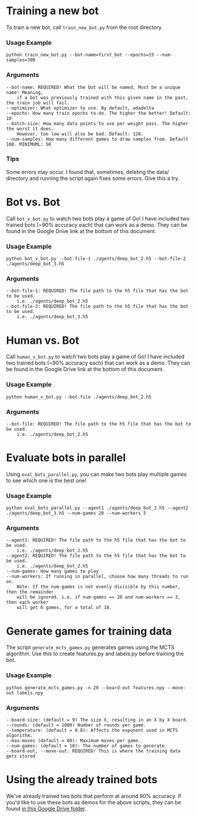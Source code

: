 # Training a new bot
To train a new bot, call `train_new_bot.py` from the root directory.

### Usage Example
```
python train_new_bot.py --bot-name=first_bot --epochs=15 --num-samples=300
```

### Arguments
```
--bot-name: REQUIRED! What the bot will be named. Must be a unique name! Meaning, 
    if a bot was previously trained with this given name in the past, the train job will fail.
--optimizer: What optimizer to use. By default, adadelta
--epochs: How many train epochs to do. The higher the better! Default: 10
--batch-size: How many data points to use per weight pass. The higher the worst it does. 
    However, too low will also be bad. Default: 128.
--num-samples: How many different games to draw samples from. Default 100. MINIMUML: 50
```

### Tips
Some errors may occur. I found that, sometimes, deleting the data/ directory and running the script again fixes some errors. Give this a try.


# Bot vs. Bot
Call `bot_v_bot.py` to watch two bots play a game of Go! I have included two trained bots (~90% accuracy each) that can work as a demo. They can be found in the Google Drive link at the bottom of this document.

### Usage Example
```
python bot_v_bot.py --bot-file-1 ./agents/deep_bot_2.h5 --bot-file-2 ./agents/deep_bot_3.h5
```

### Arguments
```
--bot-file-1: REQUIRED! The file path to the h5 file that has the bot to be used.
    i.e. ./agents/deep_bot_2.h5
--bot-file-2: REQUIRED! The file path to the h5 file that has the bot to be used.
    i.e. ./agents/deep_bot_3.h5
```


# Human vs. Bot
Call `human_v_bot.py` to watch two bots play a game of Go! I have included two trained bots (~90% accuracy each) that can work as a demo. They can be found in the Google Drive link at the bottom of this document.

### Usage Example
```
python human_v_bot.py --bot-file ./agents/deep_bot_2.h5
```

### Arguments
```
--bot-file: REQUIRED! The file path to the h5 file that has the bot to be used.
    i.e. ./agents/deep_bot_2.h5
```


# Evaluate bots in parallel
Using `eval_bots_parallel.py`, you can make two bots play multiple games to see which one is the best one!

### Usage Example
```
python eval_bots_parallel.py --agent1 ./agents/deep_bot_2.h5 --agent2 ./agents/deep_bot_3.h5 --num-games 20 --num-workers 5
```   

### Arguments
```
--agent1: REQUIRED! The file path to the h5 file that has the bot to be used.
    i.e. ./agents/deep_bot_2.h5
--agent2: REQUIRED! The file path to the h5 file that has the bot to be used.
    i.e. ./agents/deep_bot_2.h5
--num-games: How many games to play
--num-workers: If running in parallel, choose how many threads to run on.
    Note: If the num-games is not evenly divisible by this number, then the remainder
    will be ignored. i.e. if num-games == 20 and num-workers == 3, then each worker
    will get 6 games, for a total of 18.
```


   
# Generate games for training data
The script `generate_mcts_games.py` generates games using the MCTS algorithm. Use this to create features.py and labels.py before training the bot.

### Usage Example
```
python generate_mcts_games.py -n 20 --board-out features.npy --move-out labels.npy
```

### Arguments
```
--board-size: (default = 9) The size X, resulting in an X by X board.
--rounds: (default = 1000) Number of rounds per game.
--temperature: (default = 0.8): Affects the exponent used in MCTS algorithm.
--max-moves (default = 60): Maximum moves per game.
--num-games: (default = 10): The number of games to generate.
--board-out, --move-out: REQUIRED! This is where the training data gets stored
```

# Using the already trained bots
We've already trained two bots that perform at around 90% accuracy. If you'd like to use these bots
as demos for the above scripts, they can be found [in this Google Drive folder](https://drive.google.com/drive/folders/1HZUnoPckNOFC3Rw34y7YMT4-ILS_R9Hu?usp=sharing). 
